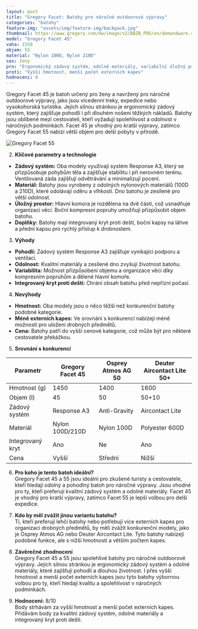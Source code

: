 ```yaml
---
layout: post
title: "Gregory Facet: Batohy pro náročné outdoorové výpravy"
categories: "batohy"
feature-img: "assets/img/feature-img/backpack.jpg"
thumbnail: https://www.gregory.com/dw/image/v2/BBZB_PRD/on/demandware.static/-/Sites-product-catalog/default/dw8bb07004/collections/_gregory/Facet/500x500/GMP_S22_Facet45_SunsetGrey_Front34-Square.jpg
model: "Gregory Facet 45"
vaha: 1550
objem: 55
material: "Nylon 100D, Nylon 210D"
sex: ženy
pro: "Ergonomický zádový systém, odolné materiály, variabilní úložný prostor"
proti: "Vyšší hmotnost, menší počet externích kapes"
hodnoceni: 8
---
```



Gregory Facet 45 je batoh určený pro ženy a navržený pro náročné outdoorové výpravy, jako jsou vícedenní treky, expedice nebo vysokohorská turistika. Jejich silnou stránkou je ergonomický zádový systém, který zajišťuje pohodlí i při dlouhém nošení těžkých nákladů. Batohy jsou oblíbené mezi cestovateli, kteří vyžadují spolehlivost a odolnost v náročných podmínkách. Facet 45 je vhodný pro kratší výpravy, zatímco Gregory Facet 55 nabízí větší objem pro delší pobyty v přírodě.

![Gregory Facet 55](https://res.cloudinary.com/dvwv5cne3/image/fetch/w_auto,h_450,c_fill,g_auto,f_auto,q_auto/https://www.gregory.com/dw/image/v2/BBZB_PRD/on/demandware.static/-/Sites-product-catalog/default/dw8bb07004/collections/_gregory/Facet/500x500/GMP_S22_Facet45_SunsetGrey_Front34-Square.jpg)


2. **Klíčové parametry a technologie**  
- **Zádový systém:** Oba modely využívají systém Response A3, který se přizpůsobuje pohybům těla a zajišťuje stabilitu i při nerovném terénu. Ventilovaná záda zajišťují odvětrávání a minimalizují pocení.  
- **Materiál:** Batohy jsou vyrobeny z odolných nylonových materiálů (100D a 210D), které odolávají oděru a vlhkosti. Dno batohu je zesílené pro větší odolnost.  
- **Úložný prostor:** Hlavní komora je rozdělena na dvě části, což usnadňuje organizaci věcí. Boční kompresní popruhy umožňují přizpůsobit objem batohu.  
- **Doplňky:** Batohy mají integrovaný kryt proti dešti, boční kapsy na láhve a přední kapsu pro rychlý přístup k drobnostem.  

3. **Výhody**  
- **Pohodlí:** Zádový systém Response A3 zajišťuje vynikající podporu a ventilaci.  
- **Odolnost:** Kvalitní materiály a zesílené dno zvyšují životnost batohu.  
- **Variabilita:** Možnost přizpůsobení objemu a organizace věcí díky kompresním popruhům a dělené hlavní komoře.  
- **Integrovaný kryt proti dešti:** Chrání obsah batohu před nepřízní počasí.  

4. **Nevýhody**  
- **Hmotnost:** Oba modely jsou o něco těžší než konkurenční batohy podobné kategorie.  
- **Méně externích kapes:** Ve srovnání s konkurencí nabízejí méně možností pro uložení drobných předmětů.  
- **Cena:** Batohy patří do vyšší cenové kategorie, což může být pro některé cestovatele překážkou.  

5. **Srovnání s konkurencí**  

| Parametr          | Gregory Facet 45 | Osprey Atmos AG 50 | Deuter Aircontact Lite 50+ |
|-------------------|---------------------|--------------------|----------------------------|
| Hmotnost (g)      | 1450           | 1400               | 1600                       |
| Objem (l)         | 45              | 50                 | 50+10                      |
| Zádový systém     | Response A3         | Anti-Gravity       | Aircontact Lite            |
| Materiál          | Nylon 100D/210D     | Nylon 100D         | Polyester 600D             |
| Integrovaný kryt  | Ano                 | Ne                 | Ano                        |
| Cena              | Vyšší               | Střední            | Nižší                      |

6. **Pro koho je tento batoh ideální?**  
Gregory Facet 45 a 55 jsou ideální pro zkušené turisty a cestovatele, kteří hledají odolný a pohodlný batoh pro náročné výpravy. Jsou vhodné pro ty, kteří preferují kvalitní zádový systém a odolné materiály. Facet 45 je vhodný pro kratší výpravy, zatímco Facet 55 je lepší volbou pro delší expedice.

7. **Kdo by měl zvážit jinou variantu batohu?**  
Ti, kteří preferují lehčí batohy nebo potřebují více externích kapes pro organizaci drobných předmětů, by měli zvážit konkurenční modely, jako je Osprey Atmos AG nebo Deuter Aircontact Lite. Tyto batohy nabízejí podobné funkce, ale s nižší hmotností a větším počtem kapes.

8. **Závěrečné zhodnocení**  
Gregory Facet 45 a 55 jsou spolehlivé batohy pro náročné outdoorové výpravy. Jejich silnou stránkou je ergonomický zádový systém a odolné materiály, které zajišťují pohodlí a dlouhou životnost. I přes vyšší hmotnost a menší počet externích kapes jsou tyto batohy výbornou volbou pro ty, kteří hledají kvalitu a spolehlivost v náročných podmínkách.

9. **Hodnocení:** 8/10  
Body strhávám za vyšší hmotnost a menší počet externích kapes. Přidávám body za kvalitní zádový systém, odolné materiály a integrovaný kryt proti dešti.